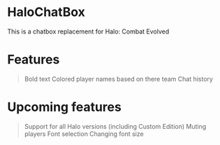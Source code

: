 # HaloChatBox
This is a chatbox replacement for Halo: Combat Evolved


# Features

> Bold text
> Colored player names based on there team
> Chat history




# Upcoming features

> Support for all Halo versions (including Custom Edition)
> Muting players
> Font selection
> Changing font size




